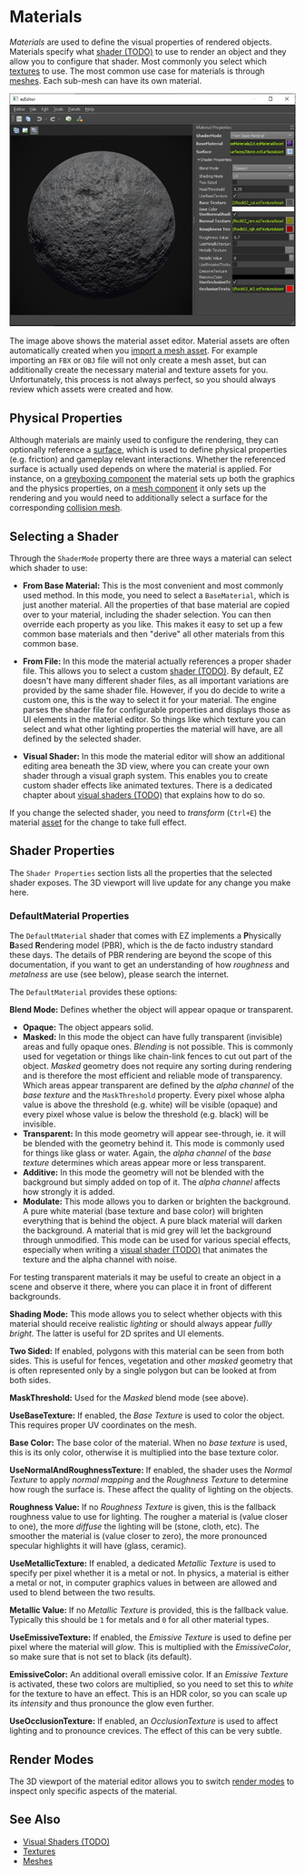 # Materials

*Materials* are used to define the visual properties of rendered objects. Materials specify what [shader (TODO)](../graphics/shaders/shaders-overview.md) to use to render an object and they allow you to configure that shader. Most commonly you select which [textures](../graphics/textures-overview.md) to use. The most common use case for materials is through [meshes](../graphics/meshes/meshes-overview.md). Each sub-mesh can have its own material.

![Material editor](media/material-editor.jpg)

The image above shows the material asset editor. Material assets are often automatically created when you [import a mesh asset](../assets/import-assets.md). For example importing an `FBX` or `OBJ` file will not only create a mesh asset, but can additionally create the necessary material and texture assets for you. Unfortunately, this process is not always perfect, so you should always review which assets were created and how.

## Physical Properties

Although materials are mainly used to configure the rendering, they can optionally reference a [surface](surfaces.md), which is used to define physical properties (e.g. friction) and gameplay relevant interactions. Whether the referenced surface is actually used depends on where the material is applied. For instance, on a [greyboxing component](../scenes/greyboxing.md) the material sets up both the graphics and the physics properties, on a [mesh component](../graphics/meshes/mesh-component.md) it only sets up the rendering and you would need to additionally select a surface for the corresponding [collision mesh](../physics/collision-shapes/collision-meshes.md).

## Selecting a Shader

Through the `ShaderMode` property there are three ways a material can select which shader to use:

* **From Base Material:** This is the most convenient and most commonly used method. In this mode, you need to select a `BaseMaterial`, which is just another material. All the properties of that base material are copied over to your material, including the shader selection. You can then override each property as you like. This makes it easy to set up a few common base materials and then "derive" all other materials from this common base.

* **From File:** In this mode the material actually references a proper shader file. This allows you to select a custom [shader (TODO)](../graphics/shaders/shaders-overview.md). By default, EZ doesn't have many different shader files, as all important variations are provided by the same shader file. However, if you do decide to write a custom one, this is the way to select it for your material. The engine parses the shader file for configurable properties and displays those as UI elements in the material editor. So things like which texture you can select and what other lighting properties the material will have, are all defined by the selected shader.

* **Visual Shader:** In this mode the material editor will show an additional editing area beneath the 3D view, where you can create your own shader through a visual graph system. This enables you to create custom shader effects like animated textures. There is a dedicated chapter about [visual shaders (TODO)](visual-shaders.md) that explains how to do so.

If you change the selected shader, you need to *transform* (`Ctrl+E`) the material [asset](../assets/assets-overview.md) for the change to take full effect.

## Shader Properties

The `Shader Properties` section lists all the properties that the selected shader exposes. The 3D viewport will live update for any change you make here.

### DefaultMaterial Properties

The `DefaultMaterial` shader that comes with EZ implements a **P**hysically **B**ased **R**endering model (PBR), which is the de facto industry standard these days. The details of PBR rendering are beyond the scope of this documentation, if you want to get an understanding of how *roughness* and *metalness* are use (see below), please search the internet.

The `DefaultMaterial` provides these options:

**Blend Mode:** Defines whether the object will appear opaque or transparent.

* **Opaque:** The object appears solid.
* **Masked:** In this mode the object can have fully transparent (invisible) areas and fully opaque ones. *Blending* is not possible. This is commonly used for vegetation or things like chain-link fences to cut out part of the object. *Masked* geometry does not require any sorting during rendering and is therefore the most efficient and reliable mode of transparency. Which areas appear transparent are defined by the *alpha channel* of the *base texture* and the `MaskThreshold` property. Every pixel whose alpha value is above the threshold (e.g. white) will be visible (opaque) and every pixel whose value is below the threshold (e.g. black) will be invisible.
* **Transparent:** In this mode geometry will appear see-through, ie. it will be blended with the geometry behind it. This mode is commonly used for things like glass or water. Again, the *alpha channel* of the *base texture* determines which areas appear more or less transparent.
* **Additive:** In this mode the geometry will not be blended with the background but simply added on top of it. The *alpha channel* affects how strongly it is added.
* **Modulate:** This mode allows you to darken or brighten the background. A pure white material (base texture and base color) will brighten everything that is behind the object. A pure black material will darken the background. A material that is mid grey will let the background through unmodified. This mode can be used for various special effects, especially when writing a [visual shader (TODO)](visual-shaders.md) that animates the texture and the alpha channel with noise.

For testing transparent materials it may be useful to create an object in a scene and observe it there, where you can place it in front of different backgrounds.

**Shading Mode:** This mode allows you to select whether objects with this material should receive realistic *lighting* or should always appear *fullly bright*. The latter is useful for 2D sprites and UI elements.

**Two Sided:** If enabled, polygons with this material can be seen from both sides. This is useful for fences, vegetation and other *masked* geometry that is often represented only by a single polygon but can be looked at from both sides.

**MaskThreshold:** Used for the *Masked* blend mode (see above).

**UseBaseTexture:** If enabled, the *Base Texture* is used to color the object. This requires proper UV coordinates on the mesh.

**Base Color:** The base color of the material. When no *base texture* is used, this is its only color, otherwise it is multiplied into the base texture color.

**UseNormalAndRoughnessTexture:** If enabled, the shader uses the *Normal Texture* to apply *normal mapping* and the *Roughness Texture* to determine how rough the surface is. These affect the quality of lighting on the objects.

**Roughness Value:** If no *Roughness Texture* is given, this is the fallback roughness value to use for lighting. The rougher a material is (value closer to one), the more *diffuse* the lighting will be (stone, cloth, etc). The smoother the material is (value closer to zero), the more pronounced specular highlights it will have (glass, ceramic).

**UseMetallicTexture:** If enabled, a dedicated *Metallic Texture* is used to specify per pixel whether it is a metal or not. In physics, a material is either a metal or not, in computer graphics values in between are allowed and used to blend between the two results.

**Metallic Value:** If no *Metallic Texture* is provided, this is the fallback value. Typically this should be `1` for metals and `0` for all other material types.

**UseEmissiveTexture:** If enabled, the *Emissive Texture* is used to define per pixel where the material will *glow*. This is multiplied with the *EmissiveColor*, so make sure that is not set to black (its default).

**EmissiveColor:** An additional overall emissive color. If an *Emissive Texture* is activated, these two colors are multiplied, so you need to set this to *white* for the texture to have an effect. This is an HDR color, so you can scale up its *intensity* and thus pronounce the glow even further.

**UseOcclusionTexture:** If enabled, an *OcclusionTexture* is used to affect lighting and to pronounce crevices. The effect of this can be very subtle.

## Render Modes

The 3D viewport of the material editor allows you to switch [render modes](../editor/editor-views.md#render-modes) to inspect only specific aspects of the material.

## See Also


* [Visual Shaders (TODO)](visual-shaders.md)
* [Textures](../graphics/textures-overview.md)
* [Meshes](../graphics/meshes/meshes-overview.md)

